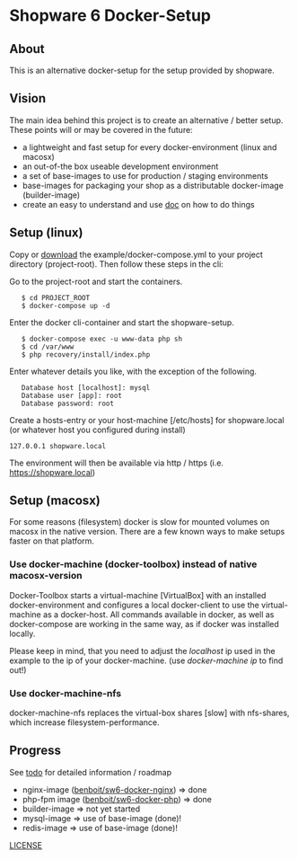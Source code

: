 # Shopware 6 Docker-Setup

## About
This is an alternative docker-setup for the setup provided by shopware.

## Vision
The main idea behind this project is to create an alternative / better setup. These
points will or may be covered in the future:

* a lightweight and fast setup for every docker-environment (linux and macosx)
* an out-of-the box useable development environment
* a set of base-images to use for production / staging environments
* base-images for packaging your shop as a distributable docker-image (builder-image)
* create an easy to understand and use [doc](doc/) on how to do things

## Setup (linux)
Copy or [download](https://raw.githubusercontent.com/benboit/sw6-docker/master/example/docker-compose.yml) the example/docker-compose.yml to your project directory (project-root). Then follow these steps in the cli:

Go to the project-root and start the containers.
 ```
    $ cd PROJECT_ROOT
    $ docker-compose up -d
 ```

Enter the docker cli-container and start the shopware-setup.
 ```
    $ docker-compose exec -u www-data php sh
    $ cd /var/www
    $ php recovery/install/index.php
 ```

Enter whatever details you like, with the exception of the following.
 ```
    Database host [localhost]: mysql
    Database user [app]: root
    Database password: root
 ```

Create a hosts-entry or your host-machine [/etc/hosts] for shopware.local (or whatever host you configured during install)
 ```
 127.0.0.1 shopware.local
 ```

The environment will then be available via http / https (i.e. https://shopware.local)

## Setup (macosx)
For some reasons (filesystem) docker is slow for mounted volumes on macosx in the native version. There are a few known ways to make setups faster on that platform.

### Use docker-machine (docker-toolbox) instead of native macosx-version
Docker-Toolbox starts a virtual-machine [VirtualBox] with an installed docker-environment and configures a local docker-client to use the virtual-machine as a docker-host. All commands available in docker, as well as docker-compose are working in the same way, as if docker was installed locally.

Please keep in mind, that you need to adjust the *localhost* ip used in the example to the ip of your docker-machine. (use *docker-machine ip* to find out!)

### Use docker-machine-nfs
docker-machine-nfs replaces the virtual-box shares [slow] with nfs-shares, which increase filesystem-performance.

## Progress
See [todo](TODO.md) for detailed information / roadmap
* nginx-image ([benboit/sw6-docker-nginx](https://hub.docker.com/r/benboit/sw6-docker-nginx)) => done
* php-fpm image ([benboit/sw6-docker-php](https://hub.docker.com/r/benboit/sw6-docker-php)) => done
* builder-image => not yet started
* mysql-image => use of base-image (done)!
* redis-image => use of base-image (done)!

[LICENSE](LICENSE.md)
